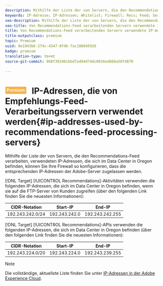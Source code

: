 ```yaml
---
description: Mithilfe der Liste der von Servern, die den Recommendations-Feed verarbeiten, verwendeten IP-Adressen, die sich im Data Center in Oregon befinden, können Sie Ihre Firewall so konfigurieren, dass die entsprechenden IP-Adressen der Adobe-Server zugelassen werden.
keywords: IP-Adresse; IP-Adressen; Whitelist; Firewall; Recs; Feed; Server; Adobe Marketing Cloud; Empfehlungen
seo-description: Mithilfe der Liste der von Servern, die den Recommendations-Feed verarbeiten, verwendeten IP-Adressen, die sich im Data Center in Oregon befinden, können Sie Ihre Firewall so konfigurieren, dass die entsprechenden IP-Adressen der Adobe-Server zugelassen werden.
seo-title: Von Recommendations-Feed verarbeitenden Servern verwendete IP-Adressen
title: Von Recommendations-Feed verarbeitenden Servern verwendete IP-Adressen
title-outputclass: premium
topic: Premium
uuid: 8e1943b6-274c-4347-8f4b-7ac108845926
badge: premium
translation-type: tm+mt
source-git-commit: 9b8f39240cbbd7a494d74dc0016ed666a58fd870

---
```



# ![PREMIUM](/help/assets/premium.png) IP-Adressen, die von Empfehlungs-Feed-Verarbeitungsservern verwendet werden{#ip-addresses-used-by-recommendations-feed-processing-servers}

Mithilfe der Liste der von Servern, die den Recommendations-Feed verarbeiten, verwendeten IP-Adressen, die sich im Data Center in Oregon befinden, können Sie Ihre Firewall so konfigurieren, dass die entsprechenden IP-Adressen der Adobe-Server zugelassen werden.

[!DNL Target] [!UICONTROL Recommendations]-Aktivitäten verwenden die folgenden IP-Adressen, die sich im Data Center in Oregon befinden, wenn sie auf die FTP-Server von Kunden zugreifen (über den folgenden Link finden Sie die neuesten Informationen):

| CIDR-Notation | Start-IP | End-IP |
|---|---|---|
| 192.243.242.0/24 | 192.243.242.0 | 192.243.242.255 |

[!DNL Target] [!UICONTROL Recommendations]-APIs verwenden die folgenden IP-Adressen, die sich im Data Center in Oregon befinden (über den folgenden Link finden Sie die neuesten Informationen):

| CIDR-Notation | Start-IP | End-IP |
|---|---|---|
| 192.243.224.0/20 | 192.243.224.0 | 192.243.239.255 |

>[!NOTE]
>
>Die vollständige, aktuellste Liste finden Sie unter [IP-Adressen in der Adobe Experience Cloud](https://helpx.adobe.com/analytics/kb/adobe-ip-addresses.html).


